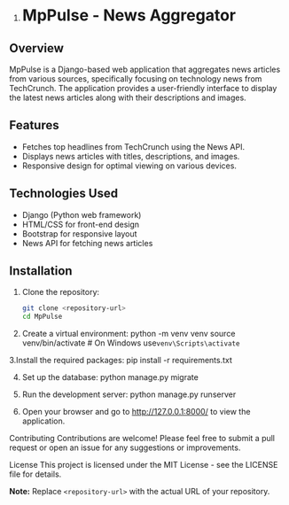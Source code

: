 1. # MpPulse - News Aggregator

## Overview
MpPulse is a Django-based web application that aggregates news articles from various sources, specifically focusing on technology news from TechCrunch. The application provides a user-friendly interface to display the latest news articles along with their descriptions and images.

## Features
- Fetches top headlines from TechCrunch using the News API.
- Displays news articles with titles, descriptions, and images.
- Responsive design for optimal viewing on various devices.

## Technologies Used
- Django (Python web framework)
- HTML/CSS for front-end design
- Bootstrap for responsive layout
- News API for fetching news articles

## Installation
1. Clone the repository:
   ```bash
   git clone <repository-url>
   cd MpPulse

2. Create a virtual environment:
python -m venv venv
source venv/bin/activate  # On Windows use`venv\Scripts\activate`

3.Install the required packages:
pip install -r requirements.txt

4. Set up the database:
python manage.py migrate

5. Run the development server:
python manage.py runserver

6. Open your browser and go to http://127.0.0.1:8000/ to view the application.

Contributing
Contributions are welcome! Please feel free to submit a pull request or open an issue for any suggestions or improvements.

License
This project is licensed under the MIT License - see the LICENSE file for details.

**Note:** Replace `<repository-url>` with the actual URL of your repository.
